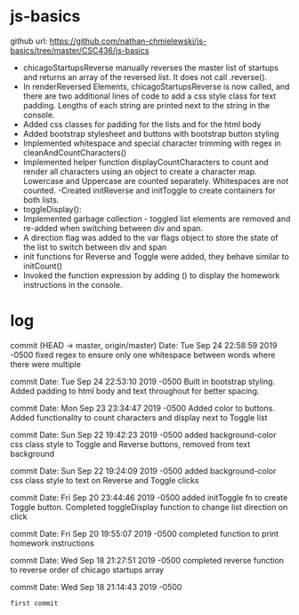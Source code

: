# js-basics

github url: https://github.com/nathan-chmielewski/js-basics/tree/master/CSC436/js-basics

- chicagoStartupsReverse manually reverses the master list of startups and returns an array of the reversed list. It does not call .reverse(). 
- In renderReversed Elements, chicagoStartupsReverse is now called, and there are two additional lines of code to add a css style class for text padding. Lengths of each string are printed next to the string in the console.
- Added css classes for padding for the lists and for the html body
- Added bootstrap stylesheet and buttons with bootstrap button styling
- Implemented whitespace and special character trimming with regex in cleanAndCountCharacters()
- Implemented helper function displayCountCharacters to count and render all characters using an object to create a character map. Lowercase and Uppercase are counted separately. Whitespaces are not counted.
-Created initReverse and initToggle to create containers for both lists.
- toggleDisplay():
- Implemented garbage collection - toggled list elements are removed and re-added when switching between div and span.
- A direction flag was added to the var flags object to store the state of the list to switch between div and span
- init functions for Reverse and Toggle were added, they behave similar to initCount()
- Invoked the function expression by adding () to display the homework instructions in the console.


# log
commit (HEAD -> master, origin/master)
Date:   Tue Sep 24 22:58:59 2019 -0500
    fixed regex to ensure only one whitespace between words where there were multiple

commit 
Date:   Tue Sep 24 22:53:10 2019 -0500
    Built in bootstrap styling. Added padding to html body and text throughout for better spacing.

commit 
Date:   Mon Sep 23 23:34:47 2019 -0500
    Added color to buttons. Added functionality to count characters and display next to Toggle list

commit 
Date:   Sun Sep 22 19:42:23 2019 -0500
    added background-color css class style to Toggle and Reverse buttons, removed from text background

commit 
Date:   Sun Sep 22 19:24:09 2019 -0500
    added background-color css class style to text on Reverse and Toggle clicks

commit 
Date:   Fri Sep 20 23:44:46 2019 -0500
    added initToggle fn to create Toggle button. Completed toggleDisplay function to change list direction on click

commit 
Date:   Fri Sep 20 19:55:07 2019 -0500
    completed function to print homework instructions

commit 
Date:   Wed Sep 18 21:27:51 2019 -0500
    completed reverse function to reverse order of chicago startups array

commit 
Date:   Wed Sep 18 21:14:43 2019 -0500

    first commit
